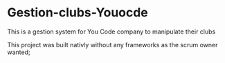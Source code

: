 # Gestion-clubs-Youocde


This is a gestion system for You Code company to manipulate their clubs

This project was built nativly without any frameworks as the scrum owner wanted;


